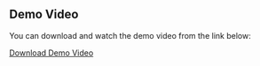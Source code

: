 ## Demo Video

You can download and watch the demo video from the link below:

[Download Demo Video](https://github.com/AZIZ20035/Job-Portal1.2/blob/main/assets/demo.mp4)

